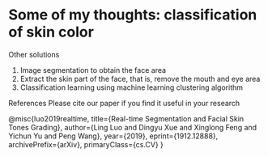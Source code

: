 # Some of my thoughts: classification of skin color

Other solutions 
1. Image segmentation to obtain the face area
2. Extract the skin part of the face, that is, remove the mouth and eye area
3. Classification learning using machine learning clustering algorithm


References
Please cite our paper if you find it useful in your research

@misc{luo2019realtime,
    title={Real-time Segmentation and Facial Skin Tones Grading},
    author={Ling Luo and Dingyu Xue and Xinglong Feng and Yichun Yu and Peng Wang},
    year={2019},
    eprint={1912.12888},
    archivePrefix={arXiv},
    primaryClass={cs.CV}
}
